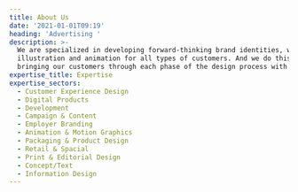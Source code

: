```yaml
---
title: About Us
date: '2021-01-01T09:19'
heading: 'Advertising '
description: >-
  We are specialized in developing forward-thinking brand identities, websites,
  illustration and animation for all types of customers. And we do this by
  bringing our customers through each phase of the design process with us.
expertise_title: Expertise
expertise_sectors:
  - Customer Experience Design
  - Digital Products
  - Development
  - Campaign & Content
  - Employer Branding
  - Animation & Motion Graphics
  - Packaging & Product Design
  - Retail & Spacial
  - Print & Editorial Design
  - Concept/Text
  - Information Design
---
```

